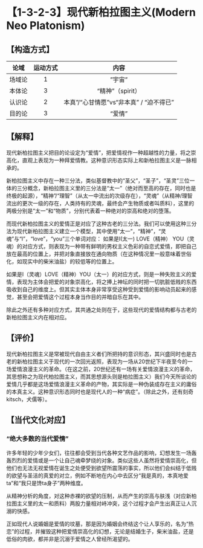# 【1-3-2-3】现代新柏拉图主义(Modern Neo Platonism)
## 【构造方式】
| 论域 | 运动方式           | 内容 |
|:----:|:----------------:|:----:|
| 场域论   |1 |  ”宇宙”  |
| 本体论   |3 |  “精神”（spirit）  |
| 认识论   | 2| 本真”/“心甘情愿”vs“非本真”		/	“迫不得已”   |
| 目的论   | 3|  “爱情”  |

## 【解释】
现代新柏拉图主义把目的论设定为“爱情”，把爱情视作一种超越性的力量，将之崇高化，直观上表现为一种拜爱情教。这种意识形态实际上和新柏拉图主义是一脉相承的。

新柏拉图主义中存在一种三分法，类似基督教中的“圣父”，“圣子”，“圣灵”三位一体的三分概念，新柏拉图主义里的三分法是“太一”（绝对而至高的存在，同时也是终极的起源），“精神”/“理智”（从太一中流出的次级存在），“灵魂”（从精神/理智流出的更次一级的存在，人类持有的灵魂，最终会产生物质或者叫质料），这里的两极分别是“太一”和“物质”，分别代表着一种绝对的崇高和绝对的堕落。

而现代新柏拉图主义的爱情正是对应了这种古老的三分法。我们可以使用这种三分法为现代新柏拉图主义建立一个模型，其中使用“太一”，“精神”，“灵魂”与“I”，“love”，“you”三个单词对应：
如果是I(太一) LOVE（精神） YOU（灵魂）的对应方式，则表现为一种带有鲜明的男权主义色彩的自恋式爱情，即把自己放在最高的位置上，并把对象直接放在通向物质（在这种情况里一般意味着世俗化，如现实中的柴米油盐）的较低等的位置上。

如果是I（灵魂）LOVE（精神）YOU（太一）的对应方式，则是一种失败主义的爱情，表现为主体会把爱的对象崇高化，将之捧上神坛的同时把一切肮脏低贱的东西吸收到自己的维度上。但其实主体本身非常享受这种受到爱情的影响动员起来的感觉，甚至会把爱情这个过程本身当作目的并暗自乐在其中。

除此之外还有多种对应方式，其共通之处则在于，这些现代的爱情结构都与古老的新柏拉图主义内在相对应。

## 【评价】
现代新柏拉图主义是常被现代自由主义者们所把持的意识形态，其兴盛同时也是古老的新柏拉图主义于现代的一次回光返照，表现为一场从20世纪下半夜至今的一场爱情浪漫主义的革命。（在这之前，20世纪还有一场有关爱情浪漫主义的革命，其思想称之为现代柏拉图主义，而其思想源头则是柏拉图主义）我们今天所谈论的爱情几乎都是这场爱情浪漫主义革命的产物，其实际是一种伪装成存在主义的庸俗的本真主义。这种意识形态同时也是现代人的一种“病症”。（除此之外，还有刻奇kitsch，犬儒等）。

## 【当代文化对应】
### “绝大多数的当代爱情”
许多年轻的少年少女们，往往都会受到当代各种文艺作品的影响，幻想发生一场轰轰烈烈的爱情或是一个让自己魂牵梦绕的对象。类似这些人虽然将爱情崇高化，但他们也无法无视爱情在诞生之处便受到欲望所震荡的事实，所以他们会纠结于低贱的欲望与圣洁的真爱的对立，例如不断地在内心中去区分“我是真的，本真地爱ta”和“我只是馋ta身子”两种维度。

从精神分析的角度，对这种赤裸的欲望的压制，从而产生的崇高与肤浅（对应新柏拉图主义里的太一和质料）两股力量相对峙冲突，这个过程才会产生出真正让人沉溺的快感。

正如现代人说婚姻是爱情的坟墓，那是因为婚姻会终结这个让人享乐的，名为“热恋”的过程，并摧毁这种把爱情崇高化的幻想，无论是结婚生子，柴米油盐，还是低俗的肉欲，都并非是沉溺于爱情之人曾经所渴望的。
